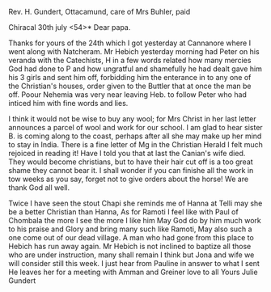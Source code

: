 Rev. H. Gundert, Ottacamund, care of Mrs Buhler, paid

 Chiracal 30th july <54>*
Dear papa.

Thanks for yours of the 24th which I got yesterday at Cannanore where I went along with Natcheram. Mr Hebich yesterday morning had Peter on his veranda with the Catechists, H in a few words related how many mercies God had done to P and how ungratful and shamefully he had dealt gave him his 3 girls and sent him off, forbidding him the enterance in to any one of the Christian's houses, order given to the Buttler that at once the man be off. Poour Nehemia was very near leaving Heb. to follow Peter who had inticed him with fine words and lies.

I think it would not be wise to buy any wool; for Mrs Christ in her last letter announces a parcel of wool and work for our school. I am glad to hear sister B. is coming along to the coast, perhaps after all she may make up her mind to stay in India. There is a fine letter of Mg<lg> in the Christian Herald I felt much rejoiced in reading it! Have I told you that at last the Canian's wife died. They would become christians, but to have their hair cut off is a too great shame they cannot bear it. I shall wonder if you can finishe all the work in tow weeks as you say, forget not to give orders about the horse! We are thank God all well.

Twice I have seen the stout Chapi she reminds me of Hanna at Telli may she be a better Christian than Hanna, As for Ramoti I feel like with Paul of Chombala the more I see the more I like him May God do by him much work to his praise and Glory and bring many such like Ramoti, May also such a one come out of our dead village. A man who had gone from this place to Hebich has run away again. Mr Hebich is not inclined to baptize all those who are under instruction, many shall remain I think but Jona and wife we will consider still this week. I just hear from Pauline in answer to what I sent He leaves her for a meeting with Amman and Greiner
love to all
 Yours Julie Gundert

